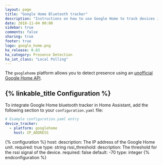 ```yaml
---
layout: page
title: "Google Home Bluetooth tracker"
description: "Instructions on how to use Google Home to track devices in Home Assistant."
date: 2018-11-04 00:00
sidebar: true
comments: false
sharing: true
footer: true
logo: google_home.png
ha_release: 0.83
ha_category: Presence Detection
ha_iot_class: "Local Polling"
---
```


The `googlehome` platform allows you to detect presence using an [unofficial Google Home API][googlehomeapi].

## {% linkable_title Configuration %}

To integrate Google Home bluetooth tracker in Home Assistant, add the following section to your `configuration.yaml` file:

```yaml
# Example configuration.yaml entry
device_tracker:
  - platform: googlehome
    host: IP_ADDRESS
```

{% configuration %}
host:
  description: The IP address of the Google Home unit.
  required: true
  type: string
rssi_threshold:
  description: The threshold for the rssi signal of the device.
  required: false
  default: -70
  type: integer
{% endconfiguration %}

[googlehomeapi]: https://rithvikvibhu.github.io/GHLocalApi/
